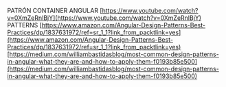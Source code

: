 PATRÓN CONTAINER ANGULAR
[https://www.youtube.com/watch?v=0XmZeRnlBjY](https://www.youtube.com/watch?v=0XmZeRnlBjY)  
PATTERNS
[https://www.amazon.com/Angular-Design-Patterns-Best-Practices/dp/1837631972/ref=sr_1_1?link_from_packtlink=yes](https://www.amazon.com/Angular-Design-Patterns-Best-Practices/dp/1837631972/ref=sr_1_1?link_from_packtlink=yes)
[https://medium.com/williambastidasblog/most-common-design-patterns-in-angular-what-they-are-and-how-to-apply-them-f0193b85e500](https://medium.com/williambastidasblog/most-common-design-patterns-in-angular-what-they-are-and-how-to-apply-them-f0193b85e500)
